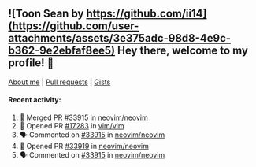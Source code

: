 ## ![Toon Sean by https://github.com/ii14](https://github.com/user-attachments/assets/3e375adc-98d8-4e9c-b362-9e2ebfaf8ee5) Hey there, welcome to my profile! 👋

[About me](https://seandewar.github.io/)
 | [Pull requests](https://github.com/search?p=1&q=author%3Aseandewar+is%3Apr)
 | [Gists](https://gist.github.com/seandewar)

#### Recent activity:

<!--START_SECTION:activity-->
1. 🎉 Merged PR [#33915](https://github.com/neovim/neovim/pull/33915) in [neovim/neovim](https://github.com/neovim/neovim)
2. 💪 Opened PR [#17283](https://github.com/vim/vim/pull/17283) in [vim/vim](https://github.com/vim/vim)
3. 🗣 Commented on [#33915](https://github.com/neovim/neovim/pull/33915#issuecomment-2864918502) in [neovim/neovim](https://github.com/neovim/neovim)
4. 💪 Opened PR [#33919](https://github.com/neovim/neovim/pull/33919) in [neovim/neovim](https://github.com/neovim/neovim)
5. 🗣 Commented on [#33915](https://github.com/neovim/neovim/pull/33915#issuecomment-2864102948) in [neovim/neovim](https://github.com/neovim/neovim)
<!--END_SECTION:activity-->
